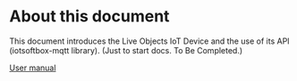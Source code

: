 About this document
=====================

This document introduces the Live Objects IoT  Device and the use of its API (iotsoftbox-mqtt library). 
(Just to start docs. To Be Completed.)

[User manual](./liveobjects_starterkitv1.1.pdf)



